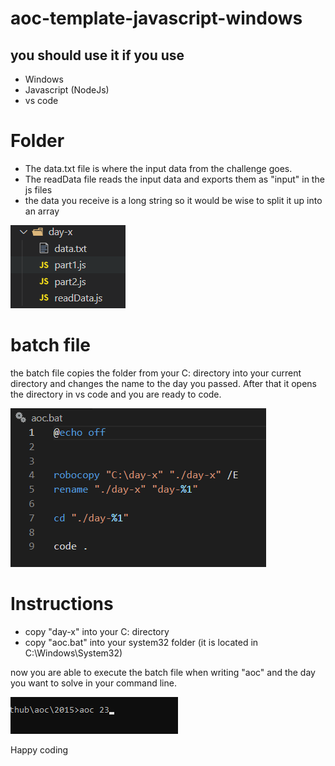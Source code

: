 # aoc-template-javascript-windows

## you should use it if you use

- Windows
- Javascript (NodeJs)
- vs code

# Folder
- The data.txt file is where the input data from the challenge goes.
- The readData file reads the input data and exports them as "input" in the js files
- the data you receive is a long string so it would be wise to split it up into an array 
  
![alt text](./img/folder.png)


# batch file
the batch file copies the folder from your C: directory into your current directory and changes the name to the day you passed. After that it opens the directory in vs code and you are ready to code. 

![alt text](./img/batFile.png)


# Instructions

- copy "day-x" into your C: directory 
- copy "aoc.bat" into your system32 folder 
 (it is located in C:\Windows\System32)

now you are able to execute the batch file when writing "aoc" and the day you want to solve in your command line.


![alt text](./img/cmd.png/)

Happy coding
